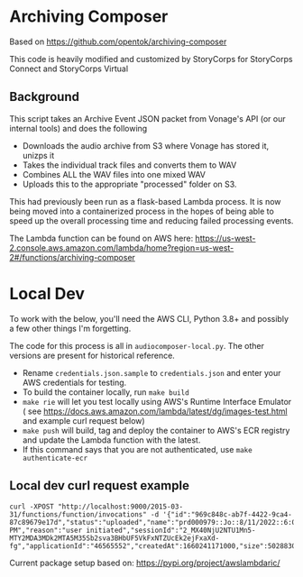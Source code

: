 # Archiving Composer # 

Based on https://github.com/opentok/archiving-composer

This code is heavily modified and customized by StoryCorps for StoryCorps Connect and StoryCorps Virtual
## Background ##    
This script takes an Archive Event JSON packet from Vonage's API (or our internal tools) and does the following

* Downloads the audio archive from S3 where Vonage has stored it, unizps it
* Takes the individual track files and converts them to WAV
* Combines ALL the WAV files into one mixed WAV
* Uploads this to the appropriate "processed" folder on S3.

This had previously been run as a flask-based Lambda process. It is now being moved into a containerized process in the hopes of being able to speed up the overall processing time and reducing failed processing events.

The Lambda function can be found on AWS here: https://us-west-2.console.aws.amazon.com/lambda/home?region=us-west-2#/functions/archiving-composer
# Local Dev #

To work with the below, you'll need the AWS CLI, Python 3.8+ and possibly a few other things I'm forgetting.

The code for this process is all in `audiocomposer-local.py`. The other versions are present for historical reference.

* Rename `credentials.json.sample` to `credentials.json` and enter your AWS credentials for testing.
* To build the container locally, run `make build`
* `make rie` will let you test locally using AWS's Runtime Interface Emulator ( see https://docs.aws.amazon.com/lambda/latest/dg/images-test.html and example curl request below)
* `make push` will build, tag and deploy the container to AWS's ECR registry and update the Lambda function with the latest.
* If this command says that you are not authenticated, use `make authenticate-ecr`

## Local dev curl request example ##
```
curl -XPOST "http://localhost:9000/2015-03-31/functions/function/invocations" -d '{"id":"969c848c-ab7f-4422-9ca4-87c89679e17d","status":"uploaded","name":"prd000979::Jo::8/11/2022::6:06:10 PM","reason":"user initiated","sessionId":"2_MX40NjU2NTU1Mn5-MTY2MDA3MDk2MTA5M35Sb2sva3BHbUF5VkFxNTZUcEk2ejFxaXd-fg","applicationId":"46565552","createdAt":1660241171000,"size":50288301,"duration":295,"outputMode":"individual","streamMode":"auto","hasAudio":true,"hasVideo":true,"sha256sum":"FfqrOb5ohj6Vahst4ixBxsoCT1WRWkXVJaenwcjNXw0=","password":"","updatedAt":1660241500000,"multiArchiveTag":"","event":"archive","partnerId":46565552,"projectId":46565552,"url":null}'
```


Current package setup based on: https://pypi.org/project/awslambdaric/
